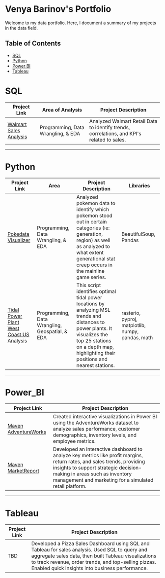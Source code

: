 # Venya Barinov's Portfolio

Welcome to my data portfolio. Here, I document a summary of my projects in the data field.

## Table of Contents
- [SQL](#sql)
- [Python](#python)
- [Power BI](#Power_BI)
- [Tableau](#Tableau)

# SQL
| Project Link | Area of Analysis | Project Description |
|---|---|---|
| [Walmart Sales Analysis](https://github.com/vbarinov001/Walmart_Sales_Analysis) | Programming, Data Wrangling, & EDA | Analyzed Walmart Retail Data to identify trends, correlations, and KPI's related to sales. |

***

# Python

| Project Link | Area | Project Description | Libraries |
|---|---|---|---|
| [Pokedata Visualizer](https://github.com/vbarinov001/Pokedata-Visualizer/tree/main) | Programming, Data Wrangling, & EDA | Analyzed pokemon data to identify which pokemon stood out in certain categories (ie: generation, region) as well as analyzed to what extent generational stat creep occurs in the mainline game series. | BeautifulSoup, Pandas |
| [Tidal Power Plant West Coast US Analysis](https://github.com/vbarinov001/Tidal_Power_Plant_Location_Project) | Programming, Data Wrangling, Geospatial, & EDA | This script identifies optimal tidal power locations by analyzing MSL trends and distances to power plants. It visualizes the top 25 stations on a depth map, highlighting their positions and nearest stations. | rasterio, pyproj, matplotlib, numpy, pandas, math |
***

# Power_BI

| Project Link | Project Description |
|---|---|
| [Maven AdventureWorks](https://github.com/vbarinov001/Maven-Adventure-Works) | Created interactive visualizations in Power BI using the AdventureWorks dataset to analyze sales performance, customer demographics, inventory levels, and employee metrics. |
| [Maven MarketReport](https://github.com/vbarinov001/Maven-Market-Report) |  Developed an interactive dashboard to analyze key metrics like profit margins, return rates, and sales trends, providing insights to support strategic decision-making in areas such as inventory management and marketing for a simulated retail platform. |

***

# Tableau

| Project Link | Project Description | 
|---|---|
| TBD | Developed a Pizza Sales Dashboard using SQL and Tableau for sales analysis. Used SQL to query and aggregate sales data, then built Tableau visualizations to track revenue, order trends, and top-selling pizzas. Enabled quick insights into business performance. |
